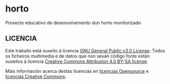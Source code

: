 # horto
Proxecto educativo de desenvolvemento dun horto monitorizado

## LICENCIA

Este traballo está suxeito á licencia [GNU General Public v3.0 License](LICENSE-GPLV30). 
Todos os ficheiros multimedia e de datos que non sexan código fonte están suxeitos á licencia [Creative Commons Attribution 4.0 BY-SA license](LICENSE-CCBYSA40).

Máis información acerca destas licencias en [licencias Opensource](https://opensource.org/licenses/) e [licencias Creative Commons](https://creativecommons.org/licenses/).
